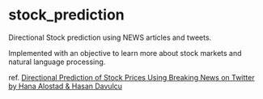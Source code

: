 # stock_prediction
Directional Stock prediction using NEWS articles and tweets.

Implemented with an objective to learn more about stock markets and natural language processing.


ref. [Directional Prediction of Stock Prices Using Breaking News on Twitter by Hana Alostad & Hasan Davulcu](https://ieeexplore.ieee.org/document/7396858)
